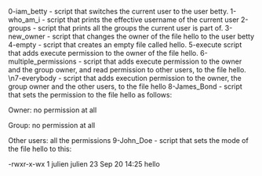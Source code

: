 0-iam_betty - script that switches the current user to the user betty.
1-who_am_i - script that prints the effective username of the current user
2-groups - script that prints all the groups the current user is part of.
3-new_owner - script that changes the owner of the file hello to the user betty
4-empty - script that creates an empty file called hello.
5-execute script that adds execute permission to the owner of the file hello.
6-multiple_permissions - script that adds execute permission to the owner and the group owner, and read permission to other users, to the file hello.
\n7-everybody - script that adds execution permission to the owner, the group owner and the other users, to the file hello
8-James_Bond - script that sets the permission to the file hello as follows:



Owner: no permission at all

Group: no permission at all

Other users: all the permissions
9-John_Doe - script that sets the mode of the file hello to this:



-rwxr-x-wx 1 julien julien 23 Sep 20 14:25 hello
